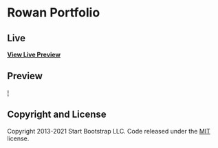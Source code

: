 # Rowan Portfolio

## Live

**[View Live Preview](https://anneliserowan.github.io/rowan-portfolio/)**

## Preview

[!](dist/assets/img/screencapture-127-0-0-1-5500-dist-index-html-2021-05-20-16_11_21.png)

## Copyright and License

Copyright 2013-2021 Start Bootstrap LLC. Code released under the [MIT](https://github.com/StartBootstrap/startbootstrap-resume/blob/master/LICENSE) license.

